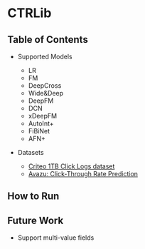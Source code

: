 # CTRLib

## Table of Contents
* Supported Models
  * LR
  * FM
  * DeepCross
  * Wide&Deep
  * DeepFM
  * DCN
  * xDeepFM
  * AutoInt+
  * FiBiNet
  * AFN+

* Datasets
  * [Criteo 1TB Click Logs dataset](https://ailab.criteo.com/download-criteo-1tb-click-logs-dataset/)
  * [Avazu: Click-Through Rate Prediction](https://www.kaggle.com/c/avazu-ctr-prediction/data)


## How to Run




## Future Work

* Support multi-value fields